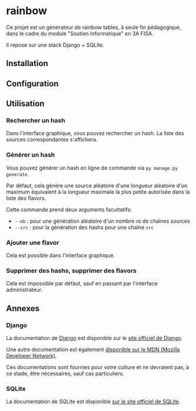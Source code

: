 # rainbow

Ce projet est un générateur de rainbow tables,
à seule fin pédagogique, dans le cadre du module
"Soutien Informatique" en 3A FISA.

Il repose sur une stack Django + SQLite.

## Installation



## Configuration



## Utilisation

### Rechercher un hash

Dans l'interface graphique, vous pouvez rechercher un hash.
La liste des sources correspondantes s'affichera.

### Générer un hash

Vous pouvez générer un hash en ligne de commande via `py manage.py generate`.

Par défaut, cela génère une source aléatoire d'une longueur aléatoire d'un maximum équivalent à la longueur maximale la plus petite autorisée dans la liste des flavors.

Cette commande prend deux arguments facultatifs:
- `--nb` : pour une génération aléatoire d'un nombre `nb` de chaînes sources
- `--src` : pour la génération des hashs pour une chaîne `src`

### Ajouter une flavor

Cela est possible dans l'interface graphique.

### Supprimer des hashs, supprimer des flavors

Cela est impossible par défaut, sauf en passant par l'interface administrateur.

## Annexes

### Django

La documentation de [Django](https://www.djangoproject.com/) est disponible sur le [site officiel de Django](https://docs.djangoproject.com/en/5.2/).

Une autre documentation est également [disponible sur le MDN (Mozilla Developer Network)](https://developer.mozilla.org/fr/docs/Learn_web_development/Extensions/Server-side/Django).

Ces documentations sont fournies pour votre culture et ne devraient pas,
à ce stade, être nécessaires, sauf cas particuliers.

### SQLite

La documentation de SQLite est disponible [sur le site officiel de SQLite](https://www.sqlite.org/docs.html).
